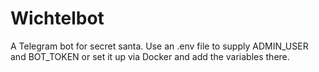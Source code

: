 # Wichtelbot
A Telegram bot for secret santa.
Use an .env file to supply ADMIN_USER and BOT_TOKEN or set it up via Docker and add the variables there.
